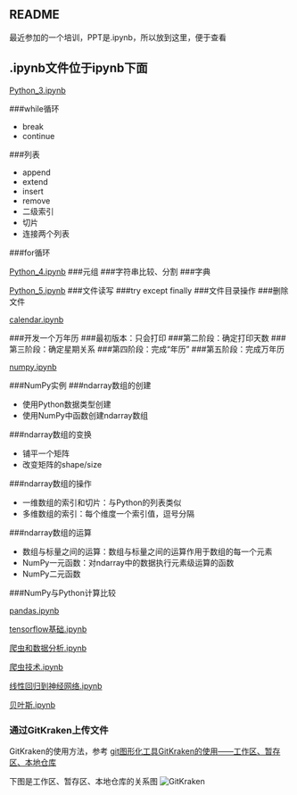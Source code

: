 ## README
最近参加的一个培训，PPT是.ipynb，所以放到这里，便于查看

## .ipynb文件位于ipynb下面
[Python_3.ipynb](https://github.com/Wayho/PythonStudy/blob/master/ipynb/Python_3.ipynb)

###while循环
- break
- continue

###列表
- append
- extend
- insert
- remove
- 二级索引
- 切片
- 连接两个列表

###for循环

[Python_4.ipynb](https://github.com/Wayho/PythonStudy/blob/master/ipynb/Python_4.ipynb)
###元组
###字符串比较、分割
###字典

[Python_5.ipynb](https://github.com/Wayho/PythonStudy/blob/master/ipynb/Python_5.ipynb)
###文件读写
###try  except  finally
###文件目录操作
###删除文件

[calendar.ipynb](https://github.com/Wayho/PythonStudy/blob/master/ipynb/calendar.ipynb)

###开发一个万年历
###最初版本：只会打印
###第二阶段：确定打印天数
###第三阶段：确定星期关系
###第四阶段：完成“年历”
###第五阶段：完成万年历

[numpy.ipynb](https://github.com/Wayho/PythonStudy/blob/master/ipynb/numpy.ipynb)

###NumPy实例
###ndarray数组的创建
- 使用Python数据类型创建
- 使用NumPy中函数创建ndarray数组

###ndarray数组的变换
- 铺平一个矩阵
- 改变矩阵的shape/size

###ndarray数组的操作
- 一维数组的索引和切片：与Python的列表类似
- 多维数组的索引：每个维度一个索引值，逗号分隔

###ndarray数组的运算
- 数组与标量之间的运算：数组与标量之间的运算作用于数组的每一个元素
- NumPy一元函数：对ndarray中的数据执行元素级运算的函数
- NumPy二元函数

###NumPy与Python计算比较


[pandas.ipynb](https://github.com/Wayho/PythonStudy/blob/master/ipynb/pandas.ipynb)

[tensorflow基础.ipynb](https://github.com/Wayho/PythonStudy/blob/master/ipynb/tensorflow%E5%9F%BA%E7%A1%80.ipynb)

[爬虫和数据分析.ipynb](https://github.com/Wayho/PythonStudy/blob/master/ipynb/%E7%88%AC%E8%99%AB%E5%92%8C%E6%95%B0%E6%8D%AE%E5%88%86%E6%9E%90.ipynb)

[爬虫技术.ipynb](https://github.com/Wayho/PythonStudy/blob/master/ipynb/%E7%88%AC%E8%99%AB%E6%8A%80%E6%9C%AF.ipynb)

[线性回归到神经网络.ipynb](https://github.com/Wayho/PythonStudy/blob/master/ipynb/%E7%BA%BF%E6%80%A7%E5%9B%9E%E5%BD%92%E5%88%B0%E7%A5%9E%E7%BB%8F%E7%BD%91%E7%BB%9C.ipynb)

[贝叶斯.ipynb](线性回归到神经网络.ipynb)

### 通过GitKraken上传文件
GitKraken的使用方法，参考 [git图形化工具GitKraken的使用——工作区、暂存区、本地仓库](http://blog.csdn.net/mr_wuch/article/details/73385702)

下图是工作区、暂存区、本地仓库的关系图
![GitKraken](http://img.blog.csdn.net/20170617223822237?watermark/2/text/aHR0cDovL2Jsb2cuY3Nkbi5uZXQvbXJfd3VjaA==/font/5a6L5L2T/fontsize/400/fill/I0JBQkFCMA==/dissolve/70/gravity/SouthEast)

